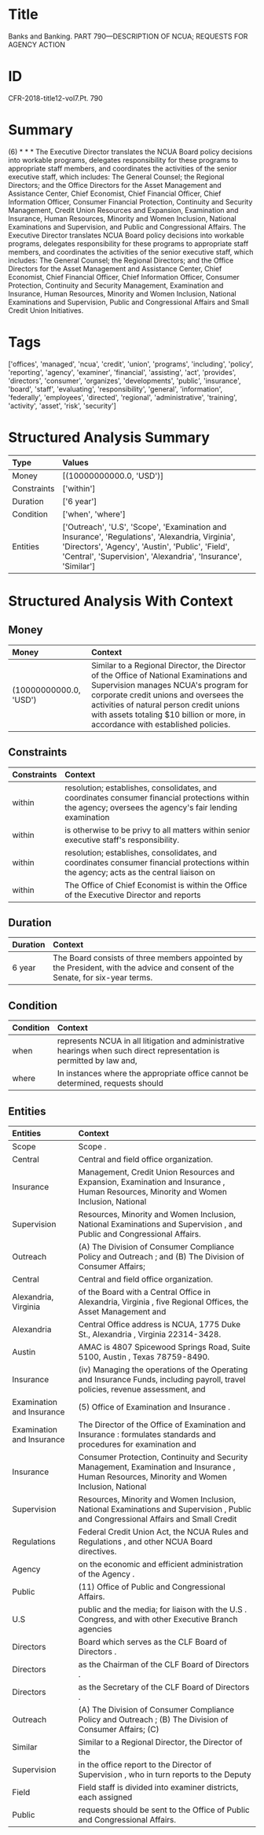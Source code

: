 # Title

 Banks and Banking. PART 790—DESCRIPTION OF NCUA; REQUESTS FOR AGENCY ACTION


# ID

 CFR-2018-title12-vol7.Pt. 790


# Summary

(6) * * * The Executive Director translates the NCUA Board policy decisions into workable programs, delegates responsibility for these programs to appropriate staff members, and coordinates the activities of the senior executive staff, which includes: The General Counsel; the Regional Directors; and the Office Directors for the Asset Management and Assistance Center, Chief Economist, Chief Financial Officer, Chief Information Officer, Consumer Financial Protection, Continuity and Security Management, Credit Union Resources and Expansion, Examination and Insurance, Human Resources, Minority and Women Inclusion, National Examinations and Supervision, and Public and Congressional Affairs.
The Executive Director translates NCUA Board policy decisions into workable programs, delegates responsibility for these programs to appropriate staff members, and coordinates the activities of the senior executive staff, which includes: The General Counsel; the Regional Directors; and the Office Directors for the Asset Management and Assistance Center, Chief Economist, Chief Financial Officer, Chief Information Officer, Consumer Protection, Continuity and Security Management, Examination and Insurance, Human Resources, Minority and Women Inclusion, National Examinations and Supervision, Public and Congressional Affairs and Small Credit Union Initiatives.


# Tags

['offices', 'managed', 'ncua', 'credit', 'union', 'programs', 'including', 'policy', 'reporting', 'agency', 'examiner', 'financial', 'assisting', 'act', 'provides', 'directors', 'consumer', 'organizes', 'developments', 'public', 'insurance', 'board', 'staff', 'evaluating', 'responsibility', 'general', 'information', 'federally', 'employees', 'directed', 'regional', 'administrative', 'training', 'activity', 'asset', 'risk', 'security']


# Structured Analysis Summary

| Type        | Values                                                                                                                                                                                                               |
|:------------|:---------------------------------------------------------------------------------------------------------------------------------------------------------------------------------------------------------------------|
| Money       | [(10000000000.0, 'USD')]                                                                                                                                                                                             |
| Constraints | ['within']                                                                                                                                                                                                           |
| Duration    | ['6 year']                                                                                                                                                                                                           |
| Condition   | ['when', 'where']                                                                                                                                                                                                    |
| Entities    | ['Outreach', 'U.S', 'Scope', 'Examination and Insurance', 'Regulations', 'Alexandria, Virginia', 'Directors', 'Agency', 'Austin', 'Public', 'Field', 'Central', 'Supervision', 'Alexandria', 'Insurance', 'Similar'] |


# Structured Analysis With Context

 


## Money

| Money                  | Context                                                                                                                                                                                                                                                                                               |
|:-----------------------|:------------------------------------------------------------------------------------------------------------------------------------------------------------------------------------------------------------------------------------------------------------------------------------------------------|
| (10000000000.0, 'USD') | Similar to a Regional Director, the Director of the Office of National Examinations and Supervision manages NCUA's program for corporate credit unions and oversees the activities of natural person credit unions with assets totaling $10 billion or more, in accordance with established policies. |


## Constraints

| Constraints   | Context                                                                                                                                                 |
|:--------------|:--------------------------------------------------------------------------------------------------------------------------------------------------------|
| within        | resolution; establishes, consolidates, and coordinates consumer financial protections within the agency; oversees the agency's fair lending examination |
| within        | is otherwise to be privy to all matters within  senior executive staff's responsibility.                                                                |
| within        | resolution; establishes, consolidates, and coordinates consumer financial protections within the agency; acts as the central liaison on                 |
| within        | The Office of Chief Economist is  within the Office of the Executive Director and reports                                                               |


## Duration

| Duration   | Context                                                                                                                        |
|:-----------|:-------------------------------------------------------------------------------------------------------------------------------|
| 6 year     | The Board consists of three members appointed by the President, with the advice and consent of the Senate, for six-year terms. |


## Condition

| Condition   | Context                                                                                                                |
|:------------|:-----------------------------------------------------------------------------------------------------------------------|
| when        | represents NCUA in all litigation and administrative hearings when such direct representation is permitted by law and, |
| where       | In instances  where the appropriate office cannot be determined, requests should                                       |


## Entities

| Entities                  | Context                                                                                                                                      |
|:--------------------------|:---------------------------------------------------------------------------------------------------------------------------------------------|
| Scope                     | Scope .                                                                                                                                      |
| Central                   | Central  and field office organization.                                                                                                      |
| Insurance                 | Management, Credit Union Resources and Expansion, Examination and Insurance , Human Resources, Minority and Women Inclusion, National        |
| Supervision               | Resources, Minority and Women Inclusion, National Examinations and Supervision , and Public and Congressional Affairs.                       |
| Outreach                  | (A) The Division of Consumer Compliance Policy and Outreach ; and (B) The Division of Consumer Affairs;                                      |
| Central                   | Central  and field office organization.                                                                                                      |
| Alexandria, Virginia      | of the Board with a Central Office in Alexandria, Virginia , five Regional Offices, the Asset Management and                                 |
| Alexandria                | Central Office address is NCUA, 1775 Duke St., Alexandria , Virginia 22314-3428.                                                             |
| Austin                    | AMAC is 4807 Spicewood Springs Road, Suite 5100, Austin , Texas 78759-8490.                                                                  |
| Insurance                 | (iv) Managing the operations of the Operating and Insurance Funds, including payroll, travel policies, revenue assessment, and               |
| Examination and Insurance | (5) Office of  Examination and Insurance .                                                                                                   |
| Examination and Insurance | The Director of the Office of  Examination and Insurance : formulates standards and procedures for examination and                           |
| Insurance                 | Consumer Protection, Continuity and Security Management, Examination and Insurance , Human Resources, Minority and Women Inclusion, National |
| Supervision               | Resources, Minority and Women Inclusion, National Examinations and Supervision , Public and Congressional Affairs and Small Credit           |
| Regulations               | Federal Credit Union Act, the NCUA Rules and Regulations , and other NCUA Board directives.                                                  |
| Agency                    | on the economic and efficient administration of the Agency .                                                                                 |
| Public                    | (11) Office of  Public  and Congressional Affairs.                                                                                           |
| U.S                       | public and the media; for liaison with the U.S . Congress, and with other Executive Branch agencies                                          |
| Directors                 | Board which serves as the CLF Board of Directors .                                                                                           |
| Directors                 | as the Chairman of the CLF Board of Directors .                                                                                              |
| Directors                 | as the Secretary of the CLF Board of Directors .                                                                                             |
| Outreach                  | (A) The Division of Consumer Compliance Policy and Outreach ; (B) The Division of Consumer Affairs; (C)                                      |
| Similar                   | Similar to a Regional Director, the Director of the                                                                                          |
| Supervision               | in the office report to the Director of Supervision , who in turn reports to the Deputy                                                      |
| Field                     | Field staff is divided into examiner districts, each assigned                                                                                |
| Public                    | requests should be sent to the Office of Public  and Congressional Affairs.                                                                  |


